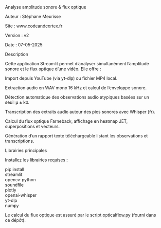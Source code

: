 Analyse amplitude sonore & flux optique

Auteur : Stéphane Meurisse

Site : www.codeandcortex.fr

Version : v2

Date : 07-05-2025

Description

Cette application Streamlit permet d’analyser simultanément l’amplitude sonore et le flux optique d’une vidéo. Elle offre :

Import depuis YouTube (via yt-dlp) ou fichier MP4 local.

Extraction audio en WAV mono 16 kHz et calcul de l’enveloppe sonore.

Détection automatique des observations audio atypiques basées sur un seuil μ ± kσ.

Transcription des extraits audio autour des pics sonores avec Whisper (fr).

Calcul du flux optique Farneback, affichage en heatmap JET, superpositions et vecteurs.

Génération d’un rapport texte téléchargeable listant les observations et transcriptions.

Librairies principales

Installez les librairies requises :

pip install \
  streamlit \
  opencv-python \
  soundfile \
  plotly \
  openai-whisper \
  yt-dlp \
  numpy

Le calcul du flux optique est assuré par le script opticalflow.py (fourni dans ce dépôt).
